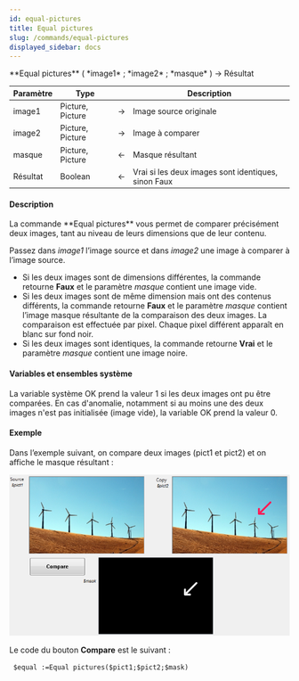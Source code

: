 ```yaml
---
id: equal-pictures
title: Equal pictures
slug: /commands/equal-pictures
displayed_sidebar: docs
---
```


<!--REF #_command_.Equal pictures.Syntax-->**Equal pictures** ( *image1* ; *image2* ; *masque* ) -> Résultat<!-- END REF-->
<!--REF #_command_.Equal pictures.Params-->
| Paramètre | Type |  | Description |
| --- | --- | --- | --- |
| image1 | Picture, Picture | &rarr; | Image source originale |
| image2 | Picture, Picture | &rarr; | Image à comparer |
| masque | Picture, Picture | &larr; | Masque résultant |
| Résultat | Boolean | &larr; | Vrai si les deux images sont identiques, sinon Faux |

<!-- END REF-->

#### Description 

<!--REF #_command_.Equal pictures.Summary-->La commande **Equal pictures** vous permet de comparer précisément deux images, tant au niveau de leurs dimensions que de leur contenu.<!-- END REF--> 

Passez dans *image1* l’image source et dans *image2* une image à comparer à l’image source. 

* Si les deux images sont de dimensions différentes, la commande retourne **Faux** et le paramètre *masque* contient une image vide.
* Si les deux images sont de même dimension mais ont des contenus différents, la commande retourne **Faux** et le paramètre *masque* contient l’image masque résultante de la comparaison des deux images. La comparaison est effectuée par pixel. Chaque pixel différent apparaît en blanc sur fond noir.
* Si les deux images sont identiques, la commande retourne **Vrai** et le paramètre *masque* contient une image noire.

#### Variables et ensembles système 

La variable système OK prend la valeur 1 si les deux images ont pu être comparées. En cas d'anomalie, notamment si au moins une des deux images n'est pas initialisée (image vide), la variable OK prend la valeur 0.

#### Exemple 

Dans l’exemple suivant, on compare deux images (pict1 et pict2) et on affiche le masque résultant : 

![](../assets/en/commands/pict847365.fr.png)

Le code du bouton **Compare** est le suivant :

```4d
 $equal :=Equal pictures($pict1;$pict2;$mask)
```
